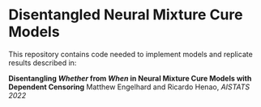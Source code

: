# Disentangled Neural Mixture Cure Models

This repository contains code needed to implement models and replicate results described in:

**Disentangling *Whether* from *When* in Neural Mixture Cure Models with Dependent Censoring**
Matthew Engelhard and Ricardo Henao, *AISTATS 2022*
